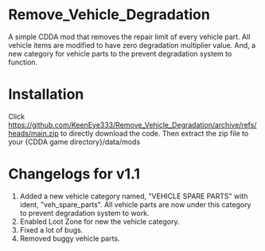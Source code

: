 # Remove_Vehicle_Degradation


A simple CDDA mod that removes the repair limit of every vehicle part.
All vehicle items are modified to have zero degradation multiplier value. 
And, a new category for vehicle parts to the prevent degradation system to function.



# Installation

Click https://github.com/KeenEye333/Remove_Vehicle_Degradation/archive/refs/heads/main.zip to directly download the code.
Then extract the zip file to your {CDDA game directory}/data/mods


# Changelogs for v1.1

1. Added a new vehicle category named, "VEHICLE SPARE PARTS" with ident, "veh_spare_parts". All vehicle parts are now under this category to prevent degradation system to work.
2. Enabled Loot Zone for new the vehicle category. 
3. Fixed a lot of bugs.
4. Removed buggy vehicle parts.
